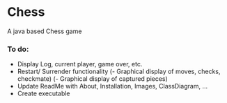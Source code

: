 # Chess
A java based Chess game


### To do:

- Display Log, current player, game over, etc.
- Restart/ Surrender functionality
(- Graphical display of moves, checks, checkmate)
(- Graphical display of captured pieces)
- Update ReadMe with About, Installation, Images, ClassDiagram, ...
- Create executable
